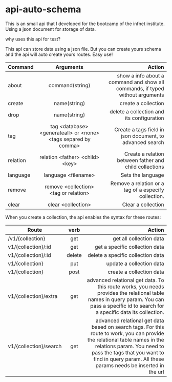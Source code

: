 # api-auto-schema
This is an small api that I developed for the bootcamp of the infnet institute. Using a json document for storage of data.

why uses this api for test?

This api can store data using a json file. But you can create yours schema
and the api will auto create yours routes. Easy use!


| Command|Arguments|Action |
| - |:-:| -:|
| about | command(string) | show a info about a command and show all commands, if typed without arguments |
| create | name(string) | create a collection |
| drop| name(string) | delete a collection and its configuration|
| tag| tag \<database\> \<generateall\> or \<none\> \<tags separed by comma\> |Create a tags field in json document, to advanced search|
| relation| relation \<father\> \<child\> \<key\>| Create a relation between father and child collections|
| language| language \<filename\>|Sets the language|
| remove| remove \<collection\> \<tag or relation\>|Remove a relation or a tag of a especify collection.|
| clear| clear \<collection\>|Clear a collection|

When you create a collection, the api enables the syntax for these routes:


| Route|verb|Action |
| - |:-:| -:|
| /v1/{collection} | get | get all collection data |
| v1/{collection}/:id | get |get a specific collection data|
| v1/{collection}/:id | delete |delete a specific collection data|
| v1/{collection} | put | update a collection data|
| v1/{collection} | post | create a collection data|
| v1/{collection}/extra | get | advanced relational get data. To this route works, you needs provides the relational table names in query param. You can pass a specific id to search for a specific data its collection.|
| v1/{collection}/search | get | advanced relational get data based on search tags. For this route to work, you can  provide the relational table names in the relations param. You need to pass the tags that you want to find in query param. All these params needs be inserted in the url|



